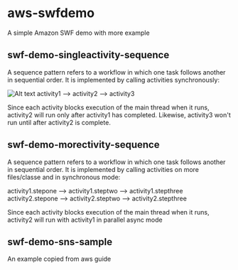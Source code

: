 aws-swfdemo
===========

A simple Amazon SWF demo with more example

swf-demo-singleactivity-sequence
--------------------------------
A sequence pattern refers to a workflow in which one task follows another in sequential order. It is implemented by calling activities synchronously:

![Alt text](http://docs.aws.amazon.com/amazonswf/latest/awsrbflowguide/images/wp-sequence.png "Optional title")
activity1 --> activity2 --> activity3

Since each activity blocks execution of the main thread when it runs, activity2 will run only after activity1 has completed. Likewise, activity3 won't run until after activity2 is complete.

swf-demo-morectivity-sequence
--------------------------------
A sequence pattern refers to a workflow in which one task follows another in sequential order. It is implemented by calling activities on more files/classe and in synchronous mode:

activity1.stepone --> activity1.steptwo --> activity1.stepthree
activity2.stepone --> activity2.steptwo --> activity2.stepthree

Since each activity blocks execution of the main thread when it runs, activity2 will run with activity1 in parallel async mode

swf-demo-sns-sample
--------------------------------
An example copied from aws guide



